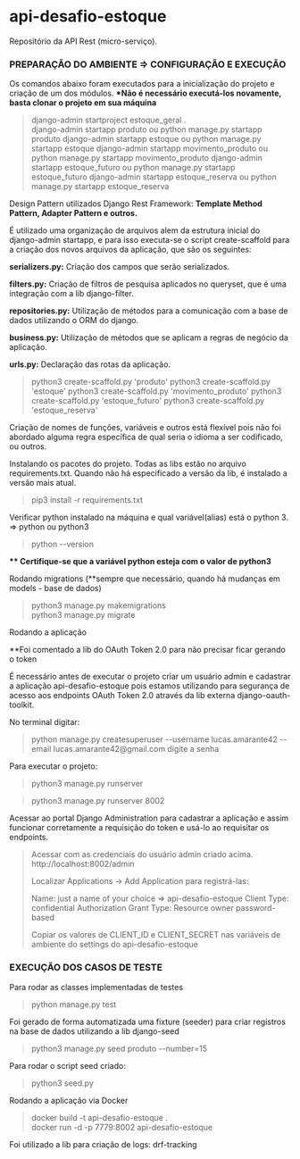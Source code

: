# api-desafio-estoque

Repositório da API Rest (micro-serviço).

<h3><b>PREPARAÇÃO DO AMBIENTE => CONFIGURAÇÃO E EXECUÇÃO</b></h3>

Os comandos abaixo foram executados para a inicialização do projeto e criação de um dos módulos.
<b>*Não é necessário executá-los novamente, basta clonar o projeto em sua máquina</b>

<blockquote>
django-admin startproject estoque_geral . <br>
django-admin startapp produto ou python manage.py startapp produto
django-admin startapp estoque ou python manage.py startapp estoque
django-admin startapp movimento_produto ou python manage.py startapp movimento_produto
django-admin startapp estoque_futuro ou python manage.py startapp estoque_futuro
django-admin startapp estoque_reserva ou python manage.py startapp estoque_reserva
</blockquote>

Design Pattern utilizados Django Rest Framework:
<b>Template Method Pattern, Adapter Pattern e outros.</b>

É utilizado uma organização de arquivos alem da estrutura inicial do django-admin startapp, e para isso executa-se o script create-scaffold para a criação dos novos arquivos da aplicação, que são os seguintes:

<b>serializers.py:</b> Criação dos campos que serão serializados.

<b>filters.py:</b> Criação de filtros de pesquisa aplicados no queryset, que é uma integração com a lib django-filter.

<b>repositories.py:</b> Utilização de métodos para a comunicação com a base de dados utilizando o ORM do django.

<b>business.py:</b> Utilização de métodos que se aplicam a regras de negócio da aplicação.

<b>urls.py:</b> Declaração das rotas da aplicação.

<blockquote>
python3 create-scaffold.py 'produto'
python3 create-scaffold.py 'estoque'
python3 create-scaffold.py 'movimento_produto'
python3 create-scaffold.py 'estoque_futuro'
python3 create-scaffold.py 'estoque_reserva'
</blockquote>

Criação de nomes de funções, variáveis e outros está flexível pois não foi abordado alguma regra específica de qual seria o idioma a ser codificado, ou outros.

Instalando os pacotes do projeto. Todas as libs estão no arquivo requirements.txt. Quando não há especificado a versão da lib, é instalado a versão mais atual.
<blockquote>pip3 install -r requirements.txt</blockquote>

Verificar python instalado na máquina e qual variável(alias) está o python 3. => python ou python3
<blockquote>python --version</blockquote>

<b>** Certifique-se que a variável python esteja com o valor de python3</b>

Rodando migrations (**sempre que necessário, quando há mudanças em models - base de dados)
<blockquote>
python3 manage.py makemigrations <br>
python3 manage.py migrate
</blockquote>

Rodando a aplicação

**Foi comentado a lib do OAuth Token 2.0 para não precisar ficar gerando o token

É necessário antes de executar o projeto criar um usuário admin e cadastrar a aplicação api-desafio-estoque pois estamos utilizando para segurança de acesso aos endpoints OAuth Token 2.0 através da lib externa django-oauth-toolkit.

No terminal digitar:
<blockquote>
python manage.py createsuperuser --username lucas.amarante42 --email lucas.amarante42@gmail.com
digite a senha
</blockquote>

Para executar o projeto:
<blockquote>python3 manage.py runserver</blockquote>
<blockquote>python3 manage.py runserver 8002</blockquote>

Acessar ao portal Django Administration para cadastrar a aplicação e assim funcionar corretamente a requisição do token e usá-lo ao requisitar os endpoints.

<blockquote>
Acessar com as credenciais do usuário admin criado acima.
http://localhost:8002/admin

Localizar Applications -> Add Application para registrá-las:

Name: just a name of your choice => api-desafio-estoque
Client Type: confidential
Authorization Grant Type: Resource owner password-based

Copiar os valores de CLIENT_ID e CLIENT_SECRET nas variáveis de ambiente do settings do api-desafio-estoque
</blockquote>

<h3><b>EXECUÇÃO DOS CASOS DE TESTE</b></h3>

Para rodar as classes implementadas de testes
<blockquote>
python manage.py test
</blockquote>

Foi gerado de forma automatizada uma fixture (seeder) para criar registros na base de dados utilizando a lib django-seed

<blockquote>
python3 manage.py seed produto --number=15
</blockquote>

Para rodar o script seed criado:
<blockquote>
python3 seed.py
</blockquote>

Rodando a aplicação via Docker
<blockquote>
docker build -t api-desafio-estoque . <br>
docker run -d -p 7779:8002 api-desafio-estoque
</blockquote>

Foi utilizado a lib para criação de logs: drf-tracking
